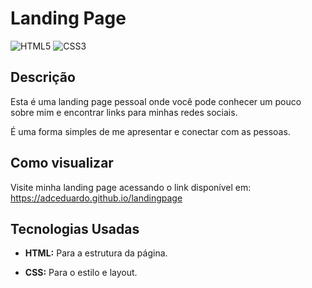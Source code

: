 # Landing Page
![HTML5](https://img.shields.io/badge/html5-%23E34F26.svg?style=for-the-badge&logo=html5&logoColor=white)
![CSS3](https://img.shields.io/badge/css3-%231572B6.svg?style=for-the-badge&logo=css3&logoColor=white)

## Descrição
Esta é uma landing page pessoal onde você pode conhecer um pouco sobre mim e encontrar links para minhas redes sociais. 

É uma forma simples de me apresentar e conectar com as pessoas.

## Como visualizar
Visite minha landing page acessando o link disponível em: https://adceduardo.github.io/landingpage

## Tecnologias Usadas
* __HTML:__ Para a estrutura da página.

* __CSS:__ Para o estilo e layout.


